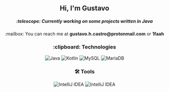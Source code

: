 <h2 align="center">Hi, I'm Gustavo</h3>
<h5 align="center">:telescope: Currently working on some projects written in Java</h3>
<p align="center">:mailbox: You can reach me at <a style="text-decoration:none;color: unset" href="mailto:gustavo.h.castro@protonmail.com"><b>gustavo.h.castro@protonmail.com</b></a> or <b>1faah</b></p>

<h3 align="center">:clipboard: Technologies</h2>
<div align="center">
<img src="https://img.shields.io/badge/Java-ED8B00?style=for-the-badge&logo=java&logoColor=white" alt="Java">
<img src="https://img.shields.io/badge/Kotlin-0095D5?&style=for-the-badge&logo=kotlin&logoColor=white" alt="Kotlin">

<img src="https://img.shields.io/badge/MySQL-00758f?style=for-the-badge&logo=mysql&logoColor=white" alt="MySQL">
<img src="https://img.shields.io/badge/MariaDB-01529E?style=for-the-badge&logo=mariadb&logoColor=white" alt="MariaDB">

</div>

<h3 align="center">🛠️ Tools</h3>
<div align="center">
<img src="https://img.shields.io/badge/IntelliJ_IDEA-107cf2?style=for-the-badge&logo=intellij-idea&logoColor=white" alt="IntelliJ IDEA">
<img src="https://img.shields.io/badge/DataGrip-a15fe8?style=for-the-badge&logo=datagrip&logoColor=white" alt="IntelliJ IDEA">

